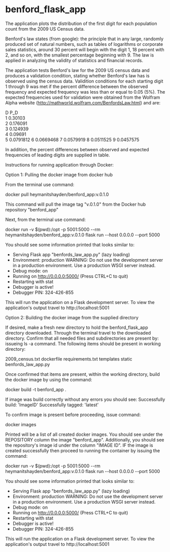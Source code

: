 # benford_flask_app

The application plots the distribution of the first digit for each population count from the 2009 US Census data. 

Benford's law states (from google): the principle that in any large, randomly produced set of natural numbers, 
such as tables of logarithms or corporate sales statistics, around 30 percent will begin with the digit 1, 18 percent with 2, and so on, with the smallest percentage beginning with 9. The law is applied in analyzing the validity of statistics and financial records.

The application tests Benford's law for the 2009 US census data and produces a validation condition, stating whether Benford's law has is observed using the census data. Validition conditions for each starting digit 1 through 9 was met if the percent difference between the observed frequency and expected frequency was less than or equal to 0.05 (5%). The expected frequencies used for validation were obtained from the Wolfram Alpha website (http://mathworld.wolfram.com/BenfordsLaw.html) and are: 

D	  P_D	      
1	  0.30103	    
2	  0.176091	  
3	  0.124939	
4	  0.09691	  
5	  0.0791812
6   0.0669468
7   0.0579919
8	  0.0511525
9	  0.0457575

In addition, the percent differences between observed and expected frequencies of leading digits are supplied in table.






Instructions for running application through Docker: 

Option 1: Pulling the docker image from docker hub

From the terminal use command:

docker pull heymanitshayden/benford_app:v.0.1.0

This command will pull the image tag "v.0.1.0" from the Docker hub repository "benford_app"

Next, from the terminal use command: 

docker run -v $(pwd):/opt -p 5001:5000 --rm heymanitshayden/benford_app:v.0.1.0  flask run --host 0.0.0.0 --port 5000

You should see some information printed that looks similar to: 
 * Serving Flask app "benfords_law_app.py" (lazy loading)
 * Environment: production
   WARNING: Do not use the development server in a production environment.
   Use a production WSGI server instead.
 * Debug mode: on
 * Running on http://0.0.0.0:5000/ (Press CTRL+C to quit)
 * Restarting with stat
 * Debugger is active!
 * Debugger PIN: 324-426-855

This will run the application on a Flask development server. To view the application's output travel to http://localhost:5001

Option 2: Building the docker image from the supplied directory 

If desired, make a fresh new directory to hold the benford_flask_app directory downloaded. Through the terminal travel to the downloaded directory. Confirm that all needed files and subdirectories are present by: issueing ls -a command. The following items should be present in working directory: 

2009_census.txt 
dockerfile 
requirements.txt
templates
static
benfords_law_app.py

Once confirmed that items are present, within the working directory, build the docker image by using the command: 

docker build -t benford_app . 

If image was build correctly without any errors you should see: 
Successfully build: 'ImageID' 
Successfully tagged: 'latest'

To confirm image is present before proceeding, issue command: 

docker images 

Printed will be a list of all created docker images. You should see under the REPOSITORY column the image "benford_app". Additionally, you should see the repository's image id under the column "IMAGE ID". IF the image is created successfully then proceed to running the container by issuing the command: 

docker run -v $(pwd):/opt -p 5001:5000 --rm heymanitshayden/benford_app:v.0.1.0  flask run --host 0.0.0.0 --port 5000



You should see some information printed that looks similar to: 
 * Serving Flask app "benfords_law_app.py" (lazy loading)
 * Environment: production
   WARNING: Do not use the development server in a production environment.
   Use a production WSGI server instead.
 * Debug mode: on
 * Running on http://0.0.0.0:5000/ (Press CTRL+C to quit)
 * Restarting with stat
 * Debugger is active!
 * Debugger PIN: 324-426-855

This will run the application on a Flask development server. To view the application's output travel to http://localhost:5001




